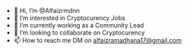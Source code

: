 - 👋 Hi, I’m @Alfaizrmdnn
- 👀 I’m interested in Cryptocurency Jobs
- 🌱 I’m currently working as a Community Lead 
- 💞️ I’m looking to collaborate on Cryptocurency 
- 📫 How to reach me DM on alfaizramadhana17@gmail.com

<!---
Alfaizrmdnn/Alfaizrmdnn is a ✨ special ✨ repository because its `README.md` (this file) appears on your GitHub profile.
You can click the Preview link to take a look at your changes.
--->
